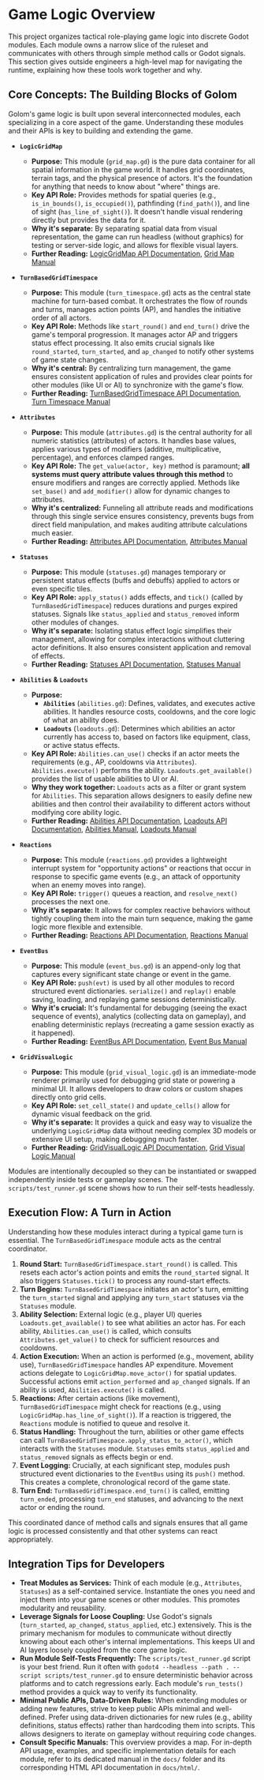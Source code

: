 # Game Logic Overview

This project organizes tactical role-playing game logic into discrete Godot modules. Each module owns a narrow slice of the ruleset and communicates with others through simple method calls or Godot signals. This section gives outside engineers a high-level map for navigating the runtime, explaining how these tools work together and why.

## Core Concepts: The Building Blocks of Golom

Golom's game logic is built upon several interconnected modules, each specializing in a core aspect of the game. Understanding these modules and their APIs is key to building and extending the game.

*   **`LogicGridMap`**
    *   **Purpose:** This module (`grid_map.gd`) is the pure data container for all spatial information in the game world. It handles grid coordinates, terrain tags, and the physical presence of actors. It's the foundation for anything that needs to know about "where" things are.
    *   **Key API Role:** Provides methods for spatial queries (e.g., `is_in_bounds()`, `is_occupied()`), pathfinding (`find_path()`), and line of sight (`has_line_of_sight()`). It doesn't handle visual rendering directly but provides the data for it.
    *   **Why it's separate:** By separating spatial data from visual representation, the game can run headless (without graphics) for testing or server-side logic, and allows for flexible visual layers.
    *   **Further Reading:** [LogicGridMap API Documentation](html/GridLogic.html), [Grid Map Manual](grid_map_manual.md)

*   **`TurnBasedGridTimespace`**
    *   **Purpose:** This module (`turn_timespace.gd`) acts as the central state machine for turn-based combat. It orchestrates the flow of rounds and turns, manages action points (AP), and handles the initiative order of all actors.
    *   **Key API Role:** Methods like `start_round()` and `end_turn()` drive the game's temporal progression. It manages actor AP and triggers status effect processing. It also emits crucial signals like `round_started`, `turn_started`, and `ap_changed` to notify other systems of game state changes.
    *   **Why it's central:** By centralizing turn management, the game ensures consistent application of rules and provides clear points for other modules (like UI or AI) to synchronize with the game's flow.
    *   **Further Reading:** [TurnBasedGridTimespace API Documentation](html/TurnBasedGridTimespace.html), [Turn Timespace Manual](turn_timespace_manual.md)

*   **`Attributes`**
    *   **Purpose:** This module (`attributes.gd`) is the central authority for all numeric statistics (attributes) of actors. It handles base values, applies various types of modifiers (additive, multiplicative, percentage), and enforces clamped ranges.
    *   **Key API Role:** The `get_value(actor, key)` method is paramount; **all systems must query attribute values through this method** to ensure modifiers and ranges are correctly applied. Methods like `set_base()` and `add_modifier()` allow for dynamic changes to attributes.
    *   **Why it's centralized:** Funneling all attribute reads and modifications through this single service ensures consistency, prevents bugs from direct field manipulation, and makes auditing attribute calculations much easier.
    *   **Further Reading:** [Attributes API Documentation](html/Attributes.html), [Attributes Manual](attributes_manual.md)

*   **`Statuses`**
    *   **Purpose:** This module (`statuses.gd`) manages temporary or persistent status effects (buffs and debuffs) applied to actors or even specific tiles.
    *   **Key API Role:** `apply_status()` adds effects, and `tick()` (called by `TurnBasedGridTimespace`) reduces durations and purges expired statuses. Signals like `status_applied` and `status_removed` inform other modules of changes.
    *   **Why it's separate:** Isolating status effect logic simplifies their management, allowing for complex interactions without cluttering actor definitions. It also ensures consistent application and removal of effects.
    *   **Further Reading:** [Statuses API Documentation](html/Statuses.html), [Statuses Manual](statuses_manual.md)

*   **`Abilities` & `Loadouts`**
    *   **Purpose:**
        *   **`Abilities`** (`abilities.gd`): Defines, validates, and executes active abilities. It handles resource costs, cooldowns, and the core logic of what an ability does.
        *   **`Loadouts`** (`loadouts.gd`): Determines which abilities an actor currently has access to, based on factors like equipment, class, or active status effects.
    *   **Key API Role:** `Abilities.can_use()` checks if an actor meets the requirements (e.g., AP, cooldowns via `Attributes`). `Abilities.execute()` performs the ability. `Loadouts.get_available()` provides the list of usable abilities to UI or AI.
    *   **Why they work together:** `Loadouts` acts as a filter or grant system for `Abilities`. This separation allows designers to easily define new abilities and then control their availability to different actors without modifying core ability logic.
    *   **Further Reading:** [Abilities API Documentation](html/Abilities.html), [Loadouts API Documentation](html/Loadouts.html), [Abilities Manual](abilities_manual.md), [Loadouts Manual](loadouts_manual.md)

*   **`Reactions`**
    *   **Purpose:** This module (`reactions.gd`) provides a lightweight interrupt system for "opportunity actions" or reactions that occur in response to specific game events (e.g., an attack of opportunity when an enemy moves into range).
    *   **Key API Role:** `trigger()` queues a reaction, and `resolve_next()` processes the next one.
    *   **Why it's separate:** It allows for complex reactive behaviors without tightly coupling them into the main turn sequence, making the game logic more flexible and extensible.
    *   **Further Reading:** [Reactions API Documentation](html/Reactions.html), [Reactions Manual](reactions_manual.md)

*   **`EventBus`**
    *   **Purpose:** This module (`event_bus.gd`) is an append-only log that captures every significant state change or event in the game.
    *   **Key API Role:** `push(evt)` is used by all other modules to record structured event dictionaries. `serialize()` and `replay()` enable saving, loading, and replaying game sessions deterministically.
    *   **Why it's crucial:** It's fundamental for debugging (seeing the exact sequence of events), analytics (collecting data on gameplay), and enabling deterministic replays (recreating a game session exactly as it happened).
    *   **Further Reading:** [EventBus API Documentation](html/EventBus.html), [Event Bus Manual](event_bus_manual.md)

*   **`GridVisualLogic`**
    *   **Purpose:** This module (`grid_visual_logic.gd`) is an immediate-mode renderer primarily used for debugging grid state or powering a minimal UI. It allows developers to draw colors or custom shapes directly onto grid cells.
    *   **Key API Role:** `set_cell_state()` and `update_cells()` allow for dynamic visual feedback on the grid.
    *   **Why it's separate:** It provides a quick and easy way to visualize the underlying `LogicGridMap` data without needing complex 3D models or extensive UI setup, making debugging much faster.
    *   **Further Reading:** [GridVisualLogic API Documentation](html/GridVisualLogic.html), [Grid Visual Logic Manual](grid_visual_logic.md)

Modules are intentionally decoupled so they can be instantiated or swapped independently inside tests or gameplay scenes. The `scripts/test_runner.gd` scene shows how to run their self-tests headlessly.

## Execution Flow: A Turn in Action

Understanding how these modules interact during a typical game turn is essential. The `TurnBasedGridTimespace` module acts as the central coordinator.

1.  **Round Start:** `TurnBasedGridTimespace.start_round()` is called. This resets each actor's action points and emits the `round_started` signal. It also triggers `Statuses.tick()` to process any round-start effects.
2.  **Turn Begins:** `TurnBasedGridTimespace` initiates an actor's turn, emitting the `turn_started` signal and applying any `turn_start` statuses via the `Statuses` module.
3.  **Ability Selection:** External logic (e.g., player UI) queries `Loadouts.get_available()` to see what abilities an actor has. For each ability, `Abilities.can_use()` is called, which consults `Attributes.get_value()` to check for sufficient resources and cooldowns.
4.  **Action Execution:** When an action is performed (e.g., movement, ability use), `TurnBasedGridTimespace` handles AP expenditure. Movement actions delegate to `LogicGridMap.move_actor()` for spatial updates. Successful actions emit `action_performed` and `ap_changed` signals. If an ability is used, `Abilities.execute()` is called.
5.  **Reactions:** After certain actions (like movement), `TurnBasedGridTimespace` might check for reactions (e.g., using `LogicGridMap.has_line_of_sight()`). If a reaction is triggered, the `Reactions` module is notified to queue and resolve it.
6.  **Status Handling:** Throughout the turn, abilities or other game effects can call `TurnBasedGridTimespace.apply_status_to_actor()`, which interacts with the `Statuses` module. `Statuses` emits `status_applied` and `status_removed` signals as effects begin or end.
7.  **Event Logging:** Crucially, at each significant step, modules push structured event dictionaries to the `EventBus` using its `push()` method. This creates a complete, chronological record of the game state.
8.  **Turn End:** `TurnBasedGridTimespace.end_turn()` is called, emitting `turn_ended`, processing `turn_end` statuses, and advancing to the next actor or ending the round.

This coordinated dance of method calls and signals ensures that all game logic is processed consistently and that other systems can react appropriately.

## Integration Tips for Developers

-   **Treat Modules as Services:** Think of each module (e.g., `Attributes`, `Statuses`) as a self-contained service. Instantiate the ones you need and inject them into your game scenes or other modules. This promotes modularity and reusability.
-   **Leverage Signals for Loose Coupling:** Use Godot's signals (`turn_started`, `ap_changed`, `status_applied`, etc.) extensively. This is the primary mechanism for modules to communicate without directly knowing about each other's internal implementations. This keeps UI and AI layers loosely coupled from the core game logic.
-   **Run Module Self-Tests Frequently:** The `scripts/test_runner.gd` script is your best friend. Run it often with `godot4 --headless --path . --script scripts/test_runner.gd` to ensure deterministic behavior across platforms and to catch regressions early. Each module's `run_tests()` method provides a quick way to verify its functionality.
-   **Minimal Public APIs, Data-Driven Rules:** When extending modules or adding new features, strive to keep public APIs minimal and well-defined. Prefer using data-driven dictionaries for new rules (e.g., ability definitions, status effects) rather than hardcoding them into scripts. This allows designers to iterate on gameplay without requiring code changes.
-   **Consult Specific Manuals:** This overview provides a map. For in-depth API usage, examples, and specific implementation details for each module, refer to its dedicated manual in the `docs/` folder and its corresponding HTML API documentation in `docs/html/`.